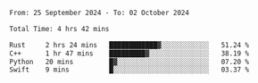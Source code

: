 <!--START_SECTION:waka-->

```txt
From: 25 September 2024 - To: 02 October 2024

Total Time: 4 hrs 42 mins

Rust     2 hrs 24 mins   ████████████▓░░░░░░░░░░░░   51.24 %
C++      1 hr 47 mins    █████████▓░░░░░░░░░░░░░░░   38.19 %
Python   20 mins         █▓░░░░░░░░░░░░░░░░░░░░░░░   07.20 %
Swift    9 mins          █░░░░░░░░░░░░░░░░░░░░░░░░   03.37 %
```

<!--END_SECTION:waka-->
